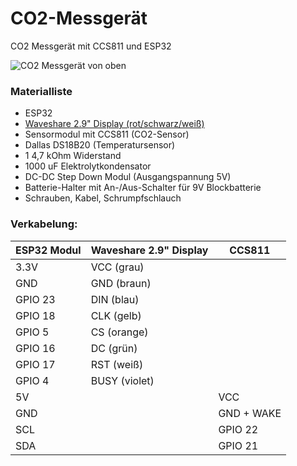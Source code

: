 # CO2-Messgerät
CO2 Messgerät mit CCS811 und ESP32

![CO2 Messgerät von oben](https://github.com/Buster01/co2-Messgeraet/blob/master/Bilder/CO2%20Messger%C3%A4t%20oben.jpg)

### Materialliste

* ESP32
* [Waveshare 2.9" Display (rot/schwarz/weiß)](https://www.waveshare.com/wiki/2.9inch_e-Paper_Module_(B))
* Sensormodul mit CCS811 (CO2-Sensor)
* Dallas DS18B20 (Temperatursensor)
* 1 4,7 kOhm Widerstand
* 1000 uF Elektrolytkondensator
* DC-DC Step Down Modul (Ausgangspannung 5V)
* Batterie-Halter mit An-/Aus-Schalter für 9V Blockbatterie
* Schrauben, Kabel, Schrumpfschlauch

### Verkabelung:

ESP32 Modul | Waveshare 2.9" Display | CCS811
------------|------------------------|-------
3.3V | VCC (grau)
GND  | GND (braun)
GPIO 23  | DIN (blau)
GPIO 18  | CLK (gelb)
GPIO 5   | CS  (orange)
GPIO 16  | DC  (grün)
GPIO 17  | RST (weiß)
GPIO 4   | BUSY (violet)
5V | | VCC
GND | | GND + WAKE
SCL | | GPIO 22
SDA | | GPIO 21
